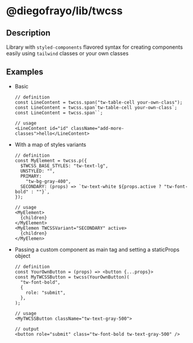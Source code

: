 # @diegofrayo/lib/twcss

## Description

Library with `styled-components` flavored syntax for creating components easily using `tailwind` classes or your own classes

## Examples

- Basic
  ```
  // definition
  const LineContent = twcss.span("tw-table-cell your-own-class");
  const LineContent = twcss.span`tw-table-cell your-own-class`;
  const LineContent = twcss.span``;

  // usage
  <LineContent id="id" className="add-more-classes">hello</LineContent>
  ```

- With a map of styles variants
  ```
  // definition
  const MyElement = twcss.p({
    $TWCSS_BASE_STYLES: "tw-text-lg",
    UNSTYLED: "",
    PRIMARY:
      "tw-bg-gray-400",
    SECONDARY: (props) => `tw-text-white ${props.active ? "tw-font-bold" : ""}`,
  });

  // usage
  <MyElement>
    {children}
  </MyElement>
  <MyElemen TWCSSVariant="SECONDARY" active>
    {children}
  </MyElemen>
  ```

- Passing a custom component as main tag and setting a staticProps object
  ```
  // definition
  const YourOwnButton = (props) => <button {...props}>
  const MyTWCSSButton = twcss(YourOwnButton)(
    "tw-font-bold",
    {
      role: "submit",
    },
  );

  // usage
  <MyTWCSSButton className="tw-text-gray-500">

  // output
  <button role="submit" class="tw-font-bold tw-text-gray-500" />
  ```



